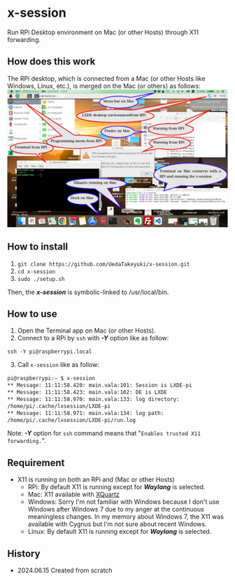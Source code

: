 # x-session
Run RPi Desktop environment on Mac (or other Hosts) through X11 forwarding.

## How does this work
The RPi desktop, which is connected from a Mac (or other Hosts like Windows, Linux, etc.), is merged on the Mac (or others) as follows:
![](pics/HowRPiDesktopMergedOnMac.jpg)

## How to install
1. ```git clone https://github.com/UedaTakeyuki/x-session.git```
2. ```cd x-session```
3. ```sudo ./setup.sh```

Then, the ***x-session*** is symbolic-linked to /usr/local/bin.

## How to use
1. Open the Terminal app on Mac (or other Hosts).
2. Connect to a RPi by ```ssh``` with ***-Y*** option like as follow:
```
ssh -Y pi@raspberrypi.local
```
3. Call ```x-session``` like as follow:
```
pi@raspberrypi:~ $ x-session
** Message: 11:11:58.420: main.vala:101: Session is LXDE-pi
** Message: 11:11:58.423: main.vala:102: DE is LXDE
** Message: 11:11:58.970: main.vala:133: log directory: /home/pi/.cache/lxsession/LXDE-pi
** Message: 11:11:58.971: main.vala:134: log path: /home/pi/.cache/lxsession/LXDE-pi/run.log
```

Note: ***-Y*** option for ```ssh``` command means that "```Enables trusted X11 forwarding.```".

## Requirement
- X11 is running on both an RPi and (Mac or other Hosts)
  - RPi:
    By default X11 is running except for ***Waylang*** is selected.
  - Mac: X11 available with [XQuartz](https://www.xquartz.org/)
  - Windows: Sorry I'm not familiar with Windows because I don't use Windows after Windows 7 due to my anger at the continuous meaningless changes. In my memory about 
 Windows 7, the X11 was available with Cygnus but I'm not sure about recent Windows.
  - Linux: By default X11 is running except for ***Waylang*** is selected.

## History
- 2024.06.15 Created from scratch
